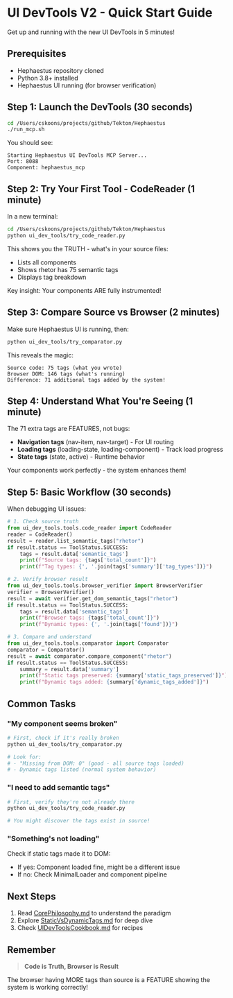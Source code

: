 # UI DevTools V2 - Quick Start Guide

Get up and running with the new UI DevTools in 5 minutes!

## Prerequisites

- Hephaestus repository cloned
- Python 3.8+ installed
- Hephaestus UI running (for browser verification)

## Step 1: Launch the DevTools (30 seconds)

```bash
cd /Users/cskoons/projects/github/Tekton/Hephaestus
./run_mcp.sh
```

You should see:
```
Starting Hephaestus UI DevTools MCP Server...
Port: 8088
Component: hephaestus_mcp
```

## Step 2: Try Your First Tool - CodeReader (1 minute)

In a new terminal:
```bash
cd /Users/cskoons/projects/github/Tekton/Hephaestus
python ui_dev_tools/try_code_reader.py
```

This shows you the TRUTH - what's in your source files:
- Lists all components
- Shows rhetor has 75 semantic tags
- Displays tag breakdown

Key insight: Your components ARE fully instrumented!

## Step 3: Compare Source vs Browser (2 minutes)

Make sure Hephaestus UI is running, then:
```bash
python ui_dev_tools/try_comparator.py
```

This reveals the magic:
```
Source code: 75 tags (what you wrote)
Browser DOM: 146 tags (what's running)
Difference: 71 additional tags added by the system!
```

## Step 4: Understand What You're Seeing (1 minute)

The 71 extra tags are FEATURES, not bugs:
- **Navigation tags** (nav-item, nav-target) - For UI routing
- **Loading tags** (loading-state, loading-component) - Track load progress
- **State tags** (state, active) - Runtime behavior

Your components work perfectly - the system enhances them!

## Step 5: Basic Workflow (30 seconds)

When debugging UI issues:

```python
# 1. Check source truth
from ui_dev_tools.tools.code_reader import CodeReader
reader = CodeReader()
result = reader.list_semantic_tags("rhetor")
if result.status == ToolStatus.SUCCESS:
    tags = result.data['semantic_tags']
    print(f"Source tags: {tags['total_count']}")
    print(f"Tag types: {', '.join(tags['summary']['tag_types'])}")

# 2. Verify browser result  
from ui_dev_tools.tools.browser_verifier import BrowserVerifier
verifier = BrowserVerifier()
result = await verifier.get_dom_semantic_tags("rhetor")
if result.status == ToolStatus.SUCCESS:
    tags = result.data['semantic_tags']
    print(f"Browser tags: {tags['total_count']}")
    print(f"Dynamic types: {', '.join(tags['found'])}")

# 3. Compare and understand
from ui_dev_tools.tools.comparator import Comparator
comparator = Comparator()
result = await comparator.compare_component("rhetor")
if result.status == ToolStatus.SUCCESS:
    summary = result.data['summary']
    print(f"Static tags preserved: {summary['static_tags_preserved']}")
    print(f"Dynamic tags added: {summary['dynamic_tags_added']}")
```

## Common Tasks

### "My component seems broken"
```bash
# First, check if it's really broken
python ui_dev_tools/try_comparator.py

# Look for:
# - "Missing from DOM: 0" (good - all source tags loaded)
# - Dynamic tags listed (normal system behavior)
```

### "I need to add semantic tags"
```bash
# First, verify they're not already there
python ui_dev_tools/try_code_reader.py

# You might discover the tags exist in source!
```

### "Something's not loading"
Check if static tags made it to DOM:
- If yes: Component loaded fine, might be a different issue
- If no: Check MinimalLoader and component pipeline

## Next Steps

1. Read [CorePhilosophy.md](CorePhilosophy.md) to understand the paradigm
2. Explore [StaticVsDynamicTags.md](StaticVsDynamicTags.md) for deep dive
3. Check [UIDevToolsCookbook.md](../UIDevToolsCookbook.md) for recipes

## Remember

> **Code is Truth, Browser is Result**

The browser having MORE tags than source is a FEATURE showing the system is working correctly!